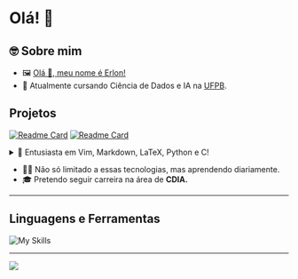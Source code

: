 <h1>Olá! 👋</h1>

<h2> 🤓 Sobre mim </h2>

- 🖼️ [Olá 👋, meu nome é Erlon!](https://github.com/erlonL/erlonL/blob/main/readme.svg)
- 🤖 Atualmente cursando Ciência de Dados e IA na [UFPB](http://ci.ufpb.br/).

<h2>Projetos</h2>

[![Readme Card](https://github-readme-stats.vercel.app/api/pin/?username=erlonl&repo=ProjetoCUCA)](https://github.com/erlonL/ProjetoCUCA)
[![Readme Card](https://github-readme-stats.vercel.app/api/pin/?username=erlonl&repo=Projeto-ICD)](https://github.com/erlonL/Projeto-ICD)
  
<details>
<summary> 📖 Entusiasta em Vim, Markdown, LaTeX, Python e C!</summary>
  
- 🐦 LaTeX para composição tipográfica de Documentos;
- 📓 Vim e Markdown para anotações;
- 🐍 Python para análise de dados.
  
</details>  
  
- 🧑‍🔬 Não só limitado a essas tecnologias, mas aprendendo diariamente.
- 🎓 Pretendo seguir carreira na área de <b>CDIA.</b>

----

## Linguagens e Ferramentas
![My Skills](https://skills.thijs.gg/icons?i=python,selenium,c,html,css,latex,md,vscode,bash,vim,git,github&theme=light)

---

<a href="https://visitcount.itsvg.in">
  <img src="https://visitcount.itsvg.in/api?id=erlonL&label=Profile%20Views&pretty=false" />
</a>
